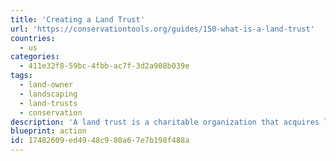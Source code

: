 ```yaml
---
title: 'Creating a Land Trust'
url: 'https://conservationtools.org/guides/150-what-is-a-land-trust'
countries:
  - us
categories:
  - 411e32f8-59bc-4fbb-ac7f-3d2a908b039e
tags:
  - land-owner
  - landscaping
  - land-trusts
  - conservation
description: 'A land trust is a charitable organization that acquires land or conservation easements, or that stewards land or easements, for conservation purposes. Land owners may consider designating portions of their land as a land trust, in order to preserve natural features in perpetuity, and be eligible for tax benefits as a result.'
blueprint: action
id: 17482609-ed49-48c9-80a6-7e7b198f488a
---
```

